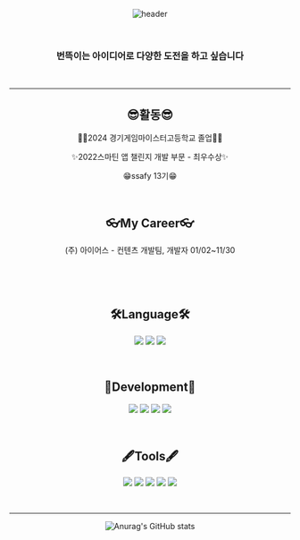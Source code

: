   <div align="center">
 
 ![header](https://capsule-render.vercel.app/api?type=Waving&color=auto&height=300&section=header&text=Im%20SeoHyun&fontSize=80)
  
 
   
   &nbsp;
### 번뜩이는 아이디어로 다양한 도전을 하고 싶습니다  
  
  &nbsp;
  
--- 

## 😎활동😎 ##
👩‍🎓2024 경기게임마이스터고등학교 졸업👩‍🎓

✨2022스마틴 앱 챌린지 개발 부문 - 최우수상✨

😁ssafy 13기😁

  &nbsp;
## 👓My Career👓 ##
(주) 아이어스 - 컨텐츠 개발팀, 개발자 01/02~11/30

  &nbsp;
 
&nbsp;
## 🛠Language🛠
<img src="https://img.shields.io/badge/C++-00599C?style=for-the-badge&logo=cplusplus&logoColor=white">
<img src="https://img.shields.io/badge/C%23-000000?style=for-the-badge&logo=Csharp&logoColor=white">
<img src="https://img.shields.io/badge/C-A8B9CC?style=for-the-badge&logo=C&logoColor=white"> 
 
&nbsp;
 


## 🔨Development🔨
<img src="https://img.shields.io/badge/Unity-A8bfcc?style=for-the-badge&logo=Unity&logoColor=white">
<img src="https://img.shields.io/badge/Visual Studio-5C2D91?style=for-the-badge&logo=Visual Studio&logoColor=white">
<img src="https://img.shields.io/badge/Sourcetree-0052CC?style=for-the-badge&logo=Sourcetree&logoColor=white">
<img src="https://img.shields.io/badge/Gitfork-0052CC?style=for-the-badge&logo=Gitfork&logoColor=white">
  
&nbsp;
## 🖋Tools🖋
<img src="https://img.shields.io/badge/Word-2B579A?style=for-the-badge&logo=Microsoft Word&logoColor=white">
<img src="https://img.shields.io/badge/PPT-B7472A?style=for-the-badge&logo=Microsoft PowerPoint&logoColor=white">
<img src="https://img.shields.io/badge/Excel-217346?style=for-the-badge&logo=Microsoft Excel&logoColor=white">
<img src="https://img.shields.io/badge/Photoshop-31A8FF?style=for-the-badge&logo=Adobe Photoshop&logoColor=white">
<img src="https://img.shields.io/badge/Illustrator-FF9A00?style=for-the-badge&logo=Adobe Illustrator&logoColor=white">

&nbsp;


---
![Anurag's GitHub stats](https://github-readme-stats.vercel.app/api?username=Seohyen&show_icons=true&theme=radical)

 
</div>
 
